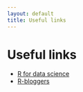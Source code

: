 ```yaml
---
layout: default
title: Useful links
---
```

# Useful links
* [R for data science](https://r4ds.had.co.nz/)
* [R-bloggers](https://www.r-bloggers.com/)
